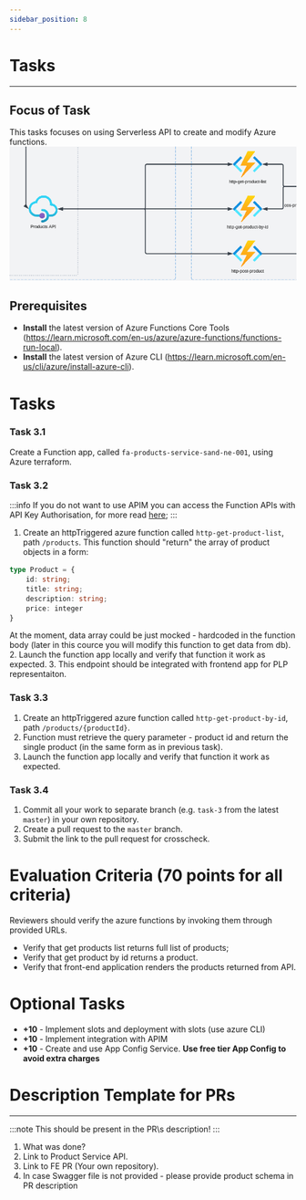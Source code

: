 ```yaml
---
sidebar_position: 8
---
```


# Tasks

---

## Focus of Task

This tasks focuses on using Serverless API to create and modify Azure functions.
![img.png](./assets/task.png)

## Prerequisites
- **Install** the latest version of Azure Functions Core Tools (https://learn.microsoft.com/en-us/azure/azure-functions/functions-run-local).
- **Install** the latest version of Azure CLI (https://learn.microsoft.com/en-us/cli/azure/install-azure-cli).

# Tasks

### Task 3.1
Create a Function app, called `fa-products-service-sand-ne-001`, using Azure terraform.

### Task 3.2

:::info
If you do not want to use APIM you can access the Function APIs with API Key Authorisation, for more
read [here](https://learn.microsoft.com/en-us/azure/azure-functions/functions-bindings-http-webhook-trigger?tabs=python-v2%2Cisolated-process%2Cnodejs-v4%2Cfunctionsv2&pivots=programming-language-typescript#api-key-authorization);
:::

1. Create an httpTriggered azure function called `http-get-product-list`, path `/products`. This function should "return" the array of product objects in a form:
```typescript
type Product = {
    id: string;
    title: string;
    description: string;
    price: integer
}
```
At the moment, data array could be just mocked - hardcoded in the function body (later in this cource you will modify this function to get data from db).
2. Launch the function app locally and verify that function it work as expected.
3. This endpoint should be integrated with frontend app for PLP representaiton.

### Task 3.3

1. Create an httpTriggered azure function called `http-get-product-by-id`, path `/products/{productId}`.
2. Function must retrieve the query parameter - product id and return the single product (in the same form as in previous task).
3. Launch the function app locally and verify that function it work as expected.

### Task 3.4

1. Commit all your work to separate branch (e.g. `task-3` from the latest `master`) in your own repository.
2. Create a pull request to the `master` branch.
3. Submit the link to the pull request for crosscheck.

# Evaluation Criteria (70 points for all criteria)

Reviewers should verify the azure functions by invoking them through provided URLs.
- Verify that get products list returns full list of products;
- Verify that get product by id returns a product.
- Verify that front-end application renders the products returned from API.

# Optional Tasks

- **+10** - Implement slots and deployment with slots (use azure CLI)
- **+10** - Implement integration with APIM
- **+10** - Create and use App Config Service. **Use free tier App Config to avoid extra charges**

# Description Template for PRs
---
:::note
This should be present in the PR\s description!
:::

1. What was done?
2. Link to Product Service API.
3. Link to FE PR (Your own repository).
4. In case Swagger file is not provided - please provide product schema in PR description

